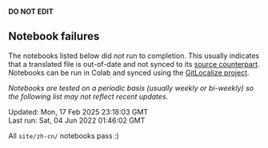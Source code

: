 __DO NOT EDIT__

## Notebook failures

The notebooks listed below did *not* run to completion. This usually indicates
that a translated file is out-of-date and not synced to its
[source counterpart](../en-snapshot/). Notebooks can be run in Colab and synced
using the [GitLocalize project](https://gitlocalize.com/tensorflow/docs-l10n).

*Notebooks are tested on a periodic basis (usually weekly or bi-weekly) so the
following list may not reflect recent updates.*

Updated: Mon, 17 Feb 2025 23:18:03 GMT<br/>
Last run: Sat, 04 Jun 2022 01:46:02 GMT

All <code>site/zh-cn/</code> notebooks pass :)

